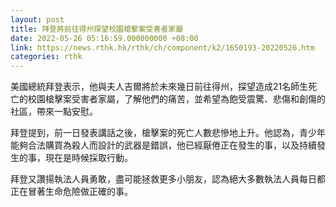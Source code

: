 ```yaml
---
layout: post
title: 拜登將前往得州探望校園槍擊案受害者家屬
date: 2022-05-26 05:16:59.000000000 +08:00
link: https://news.rthk.hk/rthk/ch/component/k2/1650193-20220526.htm
categories: rthk
---
```


美國總統拜登表示，他與夫人吉爾將於未來幾日前往得州，探望造成21名師生死亡的校園槍擊案受害者家屬，了解他們的痛苦，並希望為飽受震驚、悲傷和創傷的社區，帶來一點安慰。

拜登提到，前一日發表講話之後，槍擊案的死亡人數悲慘地上升。他認為，青少年能夠合法購買為殺人而設計的武器是錯誤，他已經厭倦正在發生的事，以及持續發生的事，現在是時候採取行動。

拜登又讚揚執法人員勇敢，盡可能拯救更多小朋友，認為絕大多數執法人員每日都正在冒著生命危險做正確的事。
